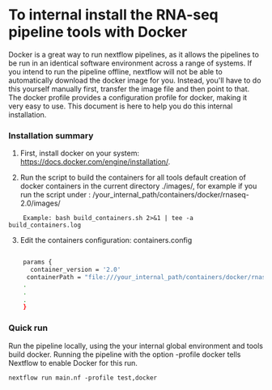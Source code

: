 # To internal install the RNA-seq pipeline tools with Docker

Docker is a great way to run nextflow pipelines, as it allows the pipelines to be run in an identical software environment across a range of systems.
If you intend to run the pipeline offline, nextflow will not be able to automatically download the docker image for you. Instead, you'll have to do this yourself manually first, transfer the image file and then point to that. The docker profile provides a configuration profile for docker, making it very easy to use.
This document is here to help you do this internal installation.

### Installation  summary

1. First, install docker on your system: https://docs.docker.com/engine/installation/.


2. Run the script to build the containers for all tools
   default creation of docker containers in the current directory ./images/, for example if you run the script under : /your_internal_path/containers/docker/rnaseq-2.0/images/
```
    Example: bash build_containers.sh 2>&1 | tee -a build_containers.log
```
3. Edit the containers configuration: containers.config

```bash

    params {
      container_version = '2.0'
     containerPath = "file:///your_internal_path/containers/docker/rnaseq-2.0/images"
    .
    .
    .
    }
```
### Quick run
Run the pipeline locally, using the your internal global environment and tools build docker.
Running the pipeline with the option -profile docker tells Nextflow to enable Docker for this run.

```
nextflow run main.nf -profile test,docker

```

